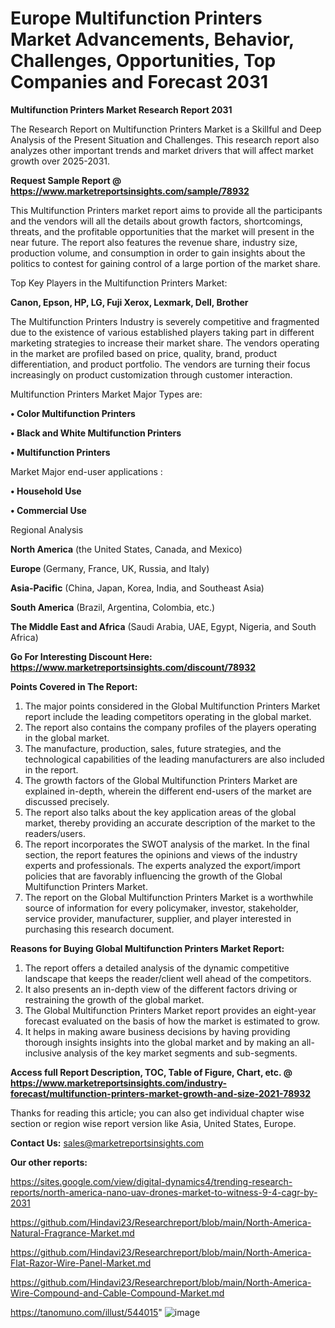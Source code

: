 # Europe Multifunction Printers Market Advancements, Behavior, Challenges, Opportunities, Top Companies and Forecast 2031

<strong>Multifunction Printers Market Research Report 2031</strong>

The Research Report on Multifunction Printers Market is a Skillful and Deep Analysis of the Present Situation and Challenges. This research report also analyzes other important trends and market drivers that will affect market growth over 2025-2031.

<strong>Request Sample Report @ <a href=https://www.marketreportsinsights.com/sample/78932>https://www.marketreportsinsights.com/sample/78932</a></strong>

This Multifunction Printers market report aims to provide all the participants and the vendors will all the details about growth factors, shortcomings, threats, and the profitable opportunities that the market will present in the near future. The report also features the revenue share, industry size, production volume, and consumption in order to gain insights about the politics to contest for gaining control of a large portion of the market share.

Top Key Players in the Multifunction Printers Market:

<strong>Canon, Epson, HP, LG, Fuji Xerox, Lexmark, Dell, Brother</strong>

The Multifunction Printers Industry is severely competitive and fragmented due to the existence of various established players taking part in different marketing strategies to increase their market share. The vendors operating in the market are profiled based on price, quality, brand, product differentiation, and product portfolio. The vendors are turning their focus increasingly on product customization through customer interaction.

Multifunction Printers Market Major Types are:

<strong>• Color Multifunction Printers

• Black and White Multifunction Printers

• Multifunction Printers</strong>

Market Major end-user applications :

<strong>• Household Use

• Commercial Use</strong>

Regional Analysis

</u><strong><b>North America</b></strong> (the United States, Canada, and Mexico)

<strong><b>Europe </b></strong>(Germany, France, UK, Russia, and Italy)

<strong><b>Asia-Pacific</b></strong> (China, Japan, Korea, India, and Southeast Asia)

<strong><b>South America</b></strong> (Brazil, Argentina, Colombia, etc.)

<strong><b>The Middle East and Africa</b></strong> (Saudi Arabia, UAE, Egypt, Nigeria, and South Africa)

<strong>Go For Interesting Discount Here: <a href=https://www.marketreportsinsights.com/discount/78932>https://www.marketreportsinsights.com/discount/78932</a></strong>

<strong>Points Covered in The Report:</strong>
<ol>
  <li>The major points considered in the Global Multifunction Printers Market report include the leading competitors operating in the global market.</li>
  <li>The report also contains the company profiles of the players operating in the global market.</li>
  <li>The manufacture, production, sales, future strategies, and the technological capabilities of the leading manufacturers are also included in the report.</li>
  <li>The growth factors of the Global Multifunction Printers Market are explained in-depth, wherein the different end-users of the market are discussed precisely.</li>
  <li>The report also talks about the key application areas of the global market, thereby providing an accurate description of the market to the readers/users.</li>
  <li>The report incorporates the SWOT analysis of the market. In the final section, the report features the opinions and views of the industry experts and professionals. The experts analyzed the export/import policies that are favorably influencing the growth of the Global Multifunction Printers Market.</li>
  <li>The report on the Global Multifunction Printers Market is a worthwhile source of information for every policymaker, investor, stakeholder, service provider, manufacturer, supplier, and player interested in purchasing this research document.</li>
</ol>
<strong>Reasons for Buying Global Multifunction Printers Market Report:</strong>

<ol>
  <li>The report offers a detailed analysis of the dynamic competitive landscape that keeps the reader/client well ahead of the competitors.</li>
  <li>It also presents an in-depth view of the different factors driving or restraining the growth of the global market.</li>
  <li>The Global Multifunction Printers Market report provides an eight-year forecast evaluated on the basis of how the market is estimated to grow.</li>
  <li>It helps in making aware business decisions by having providing thorough insights insights into the global market and by making an all-inclusive analysis of the key market segments and sub-segments.</li>
</ol>
<strong>Access full Report Description, TOC, Table of Figure, Chart, etc. @ <a href=https://www.marketreportsinsights.com/industry-forecast/multifunction-printers-market-growth-and-size-2021-78932>https://www.marketreportsinsights.com/industry-forecast/multifunction-printers-market-growth-and-size-2021-78932</a></strong>


Thanks for reading this article; you can also get individual chapter wise section or region wise report version like Asia, United States, Europe.

<strong>Contact Us:</strong>
sales@marketreportsinsights.com

<strong>Our other reports:</strong>

<a href=https://sites.google.com/view/digital-dynamics4/trending-research-reports/north-america-nano-uav-drones-market-to-witness-9-4-cagr-by-2031>https://sites.google.com/view/digital-dynamics4/trending-research-reports/north-america-nano-uav-drones-market-to-witness-9-4-cagr-by-2031</a>

<a href=https://github.com/Hindavi23/Researchreport/blob/main/North-America-Natural-Fragrance-Market.md>https://github.com/Hindavi23/Researchreport/blob/main/North-America-Natural-Fragrance-Market.md</a>

<a href=https://github.com/Hindavi23/Researchreport/blob/main/North-America-Flat-Razor-Wire-Panel-Market.md>https://github.com/Hindavi23/Researchreport/blob/main/North-America-Flat-Razor-Wire-Panel-Market.md</a>

<a href=https://github.com/Hindavi23/Researchreport/blob/main/North-America-Wire-Compound-and-Cable-Compound-Market.md>https://github.com/Hindavi23/Researchreport/blob/main/North-America-Wire-Compound-and-Cable-Compound-Market.md</a>

<a href=https://tanomuno.com/illust/544015>https://tanomuno.com/illust/544015</a>"
![image](https://github.com/user-attachments/assets/690c6ddd-f9f1-40eb-9783-d2e8b466ff82)

